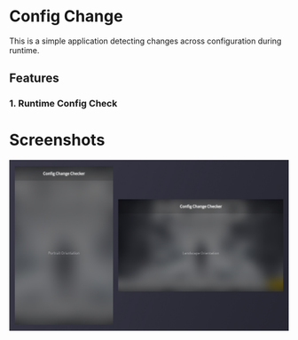 # Config Change

This is a simple application detecting changes across configuration during runtime.

## Features

### 1. Runtime Config Check

# Screenshots

![Screenshot](screens/screen1.jpg)
